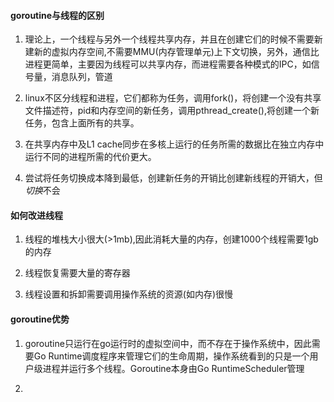 #### goroutine与线程的区别

1. 理论上，一个线程与另外一个线程共享内存，并且在创建它们的时候不需要新建新的虚拟内存空间,不需要MMU(内存管理单元)上下文切换，另外，通信比进程更简单，主要因为线程可以共享内存，而进程需要各种模式的IPC，如信号量，消息队列，管道

2. linux不区分线程和进程，它们都称为任务，调用fork()，将创建一个没有共享文件描述符，pid和内存空间的新任务，调用pthread_create(),将创建一个新任务，包含上面所有的共享。

3. 在共享内存中及L1 cache同步在多核上运行的任务所需的数据比在独立内存中运行不同的进程所需的代价更大。

4. 尝试将任务切换成本降到最低，创建新任务的开销比创建新线程的开销大，但*切换*不会

#### 如何改进线程

1. 线程的堆栈大小很大(>1mb),因此消耗大量的内存，创建1000个线程需要1gb的内存

2. 线程恢复需要大量的寄存器

3. 线程设置和拆卸需要调用操作系统的资源(如内存)很慢


#### goroutine优势

1. goroutine只运行在go运行时的虚拟空间中，而不存在于操作系统中，因此需要Go Runtime调度程序来管理它们的生命周期，操作系统看到的只是一个用户级进程并运行多个线程。Goroutine本身由Go RuntimeScheduler管理

2. 

